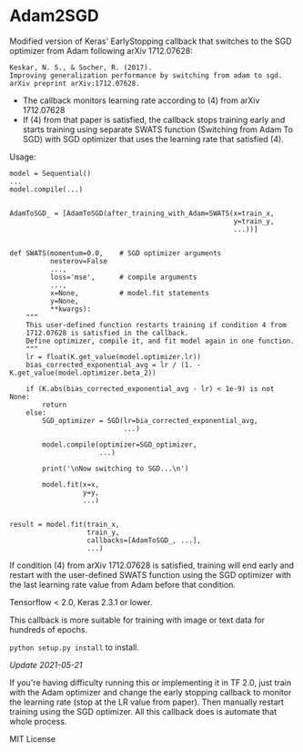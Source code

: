 # Adam2SGD

Modified version of Keras' EarlyStopping callback that switches to the SGD
optimizer from Adam following arXiv 1712.07628:

    Keskar, N. S., & Socher, R. (2017).
    Improving generalization performance by switching from adam to sgd.
    arXiv preprint arXiv:1712.07628.
       
- The callback monitors learning rate according to (4) from arXiv 1712.07628
- If (4) from that paper is satisfied, the callback stops training early and
starts training using separate SWATS function (Switching from Adam To SGD) with
SGD optimizer that uses the learning rate that satisfied (4).
       
Usage:


    model = Sequential()
    ...
    model.compile(...)    
    
    
    AdamToSGD_ = [AdamToSGD(after_training_with_Adam=SWATS(x=train_x, 
                                                           y=train_y,
                                                           ...))]
                                                           
                                                           
    def SWATS(momentum=0.0,    # SGD optimizer arguments
              nesterov=False
              ...,
              loss='mse',      # compile arguments
              ...,
              x=None,          # model.fit statements
              y=None,
              **kwargs):
        """
        This user-defined function restarts training if condition 4 from 
        1712.07628 is satisfied in the callback.
        Define optimizer, compile it, and fit model again in one function.
        """
        lr = float(K.get_value(model.optimizer.lr))
        bias_corrected_exponential_avg = lr / (1. - K.get_value(model.optimizer.beta_2))
     
        if (K.abs(bias_corrected_exponential_avg - lr) < 1e-9) is not None:
            return
        else:
            SGD_optimizer = SGD(lr=bia_corrected_exponential_avg,
                                ...)
         
            model.compile(optimizer=SGD_optimizer,
                          ...)
                       
            print('\nNow switching to SGD...\n')
         
            model.fit(x=x,
                      y=y,
                      ...)
      
     
    result = model.fit(train_x,
                       train_y,
                       callbacks=[AdamToSGD_, ...],
                       ...)


If condition (4) from arXiv 1712.07628 is satisfied, training will end early and
restart with the user-defined SWATS function using the SGD optimizer with the last 
learning rate value from Adam before that condition.

Tensorflow < 2.0, Keras 2.3.1 or lower.

This callback is more suitable for training with image or text data for hundreds of 
epochs.

`python setup.py install` to install.

*Update 2021-05-21*

If you're having difficulty running this or implementing it in TF 2.0, just train 
with the Adam optimizer and change the early stopping callback to monitor the learning 
rate (stop at the LR value from paper). Then manually restart training using the SGD 
optimizer. All this callback does is automate that whole process.

MIT License
